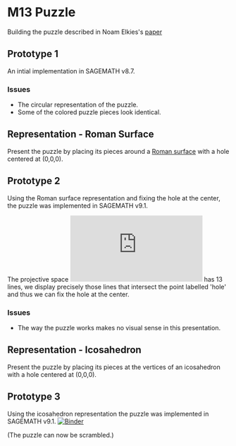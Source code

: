 # M13 Puzzle

Building the puzzle described in Noam Elkies's [paper](https://arxiv.org/pdf/math/0508630.pdf)

## Prototype 1

An intial implementation in SAGEMATH v8.7.

### Issues
- The circular representation of the puzzle.
- Some of the colored puzzle pieces look identical.

## Representation - Roman Surface

Present the puzzle by placing its pieces around a [Roman surface](https://en.wikipedia.org/wiki/Roman_surface) with a hole centered at (0,0,0).

## Prototype 2

Using the Roman surface representation and fixing the hole at the center, the puzzle was implemented in SAGEMATH v9.1. 

The projective space ![equation](https://latex.codecogs.com/gif.latex?%5Cmathbb%7BP%7D%5E%7B2%7D%28%5Cmathbb%7BF%7D_%7B3%7D%29) has 13 lines, we display precisely those lines that intersect the point labelled 'hole' and thus we can fix the hole at the center. 

### Issues
- The way the puzzle works makes no visual sense in this presentation.

## Representation - Icosahedron

Present the puzzle by placing its pieces at the vertices of an icosahedron with a hole centered at (0,0,0).

## Prototype 3

Using the icosahedron representation the puzzle was implemented in SAGEMATH v9.1. [![Binder](https://mybinder.org/badge_logo.svg)](https://mybinder.org/v2/gh/vitthalyp/AlgOne_Material/master?filepath=%2FM13_Puzzle%2FPuzzle_Prototype_Three.ipynb)

(The puzzle can now be scrambled.)
